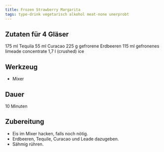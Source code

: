 ```yaml
---
title: Frozen Strawberry Margarita
tags: type-drink vegetarisch alkohol meat-none unerprobt
---
```

## Zutaten für 4 Gläser
175 ml Tequila
55 ml Curacao
225 g gefrorene Erdbeeren
115 ml gefronenes limeade concentrate
1,7 l (crushed) ice

## Werkzeug
* Mixer

## Dauer
10 Minuten

## Zubereitung
* Eis im Mixer hacken, falls noch nötig.
* Erdbeeren, Tequile, Curacao und Leade dazugeben.
* Sähmig rühren.